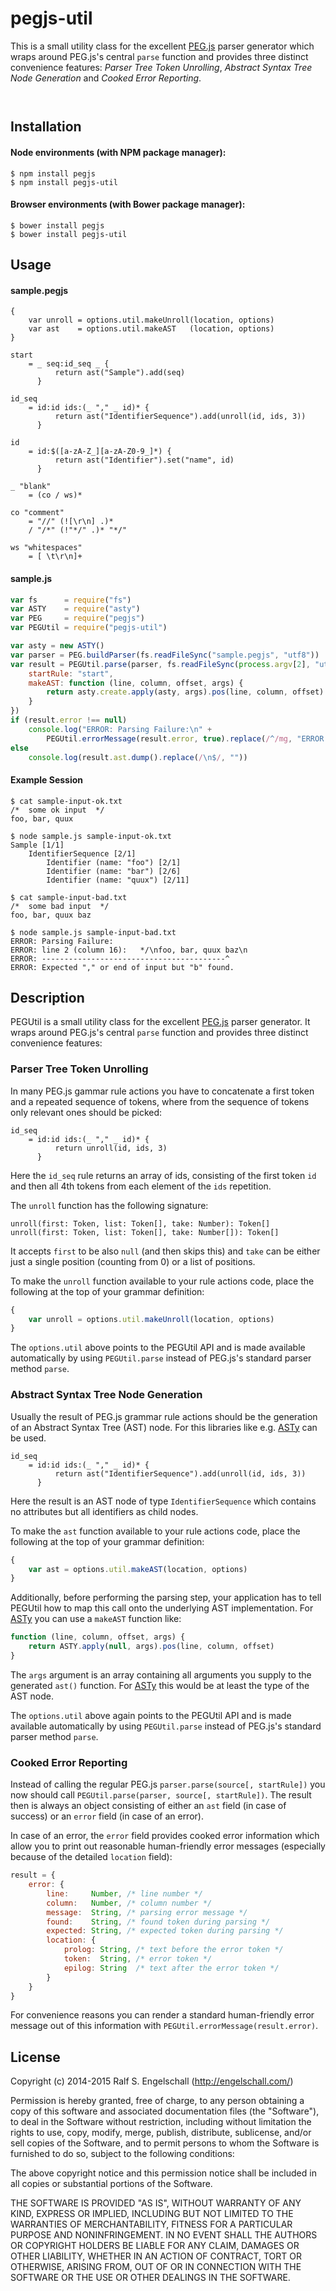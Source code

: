 
pegjs-util
===========

This is a small utility class for the excellent
[PEG.js](http://pegjs.org/) parser generator which wraps around PEG.js's
central `parse` function and provides three distinct convenience
features: *Parser Tree Token Unrolling*, *Abstract Syntax Tree Node
Generation* and *Cooked Error Reporting*.

<p/>
<img src="https://nodei.co/npm/pegjs-util.png?downloads=true&stars=true" alt=""/>

<p/>
<img src="https://david-dm.org/rse/pegjs-util.png" alt=""/>

Installation
------------

#### Node environments (with NPM package manager):

```shell
$ npm install pegjs
$ npm install pegjs-util
```

#### Browser environments (with Bower package manager):

```shell
$ bower install pegjs
$ bower install pegjs-util
```

Usage
-----

#### sample.pegjs

```
{
    var unroll = options.util.makeUnroll(location, options)
    var ast    = options.util.makeAST   (location, options)
}

start
    = _ seq:id_seq _ {
          return ast("Sample").add(seq)
      }

id_seq
    = id:id ids:(_ "," _ id)* {
          return ast("IdentifierSequence").add(unroll(id, ids, 3))
      }

id
    = id:$([a-zA-Z_][a-zA-Z0-9_]*) {
          return ast("Identifier").set("name", id)
      }

_ "blank"
    = (co / ws)*

co "comment"
    = "//" (![\r\n] .)*
    / "/*" (!"*/" .)* "*/"

ws "whitespaces"
    = [ \t\r\n]+
```

#### sample.js

```js
var fs      = require("fs")
var ASTY    = require("asty")
var PEG     = require("pegjs")
var PEGUtil = require("pegjs-util")

var asty = new ASTY()
var parser = PEG.buildParser(fs.readFileSync("sample.pegjs", "utf8"))
var result = PEGUtil.parse(parser, fs.readFileSync(process.argv[2], "utf8"), {
    startRule: "start",
    makeAST: function (line, column, offset, args) {
        return asty.create.apply(asty, args).pos(line, column, offset)
    }
})
if (result.error !== null)
    console.log("ERROR: Parsing Failure:\n" +
        PEGUtil.errorMessage(result.error, true).replace(/^/mg, "ERROR: "))
else
    console.log(result.ast.dump().replace(/\n$/, ""))
```

#### Example Session

```shell
$ cat sample-input-ok.txt
/*  some ok input  */
foo, bar, quux

$ node sample.js sample-input-ok.txt
Sample [1/1]
    IdentifierSequence [2/1]
        Identifier (name: "foo") [2/1]
        Identifier (name: "bar") [2/6]
        Identifier (name: "quux") [2/11]

$ cat sample-input-bad.txt
/*  some bad input  */
foo, bar, quux baz

$ node sample.js sample-input-bad.txt
ERROR: Parsing Failure:
ERROR: line 2 (column 16):   */\nfoo, bar, quux baz\n
ERROR: -----------------------------------------^
ERROR: Expected "," or end of input but "b" found.
```

Description
-----------

PEGUtil is a small utility class for the excellent
[PEG.js](http://pegjs.org/) parser generator. It wraps around PEG.js's
central `parse` function and provides three distinct convenience features:

### Parser Tree Token Unrolling

In many PEG.js gammar rule actions you have to concatenate a first token
and a repeated sequence of tokens, where from the sequence of tokens
only relevant ones should be picked:

```
id_seq
    = id:id ids:(_ "," _ id)* {
          return unroll(id, ids, 3)
      }
```

Here the `id_seq` rule returns an array of ids, consisting of the first
token `id` and then all 4th tokens from each element of the `ids`
repetition.

The `unroll` function has the following signature:

```
unroll(first: Token, list: Token[], take: Number): Token[]
unroll(first: Token, list: Token[], take: Number[]): Token[]
```

It accepts `first` to be also `null` (and then skips this) and `take`
can be either just a single position (counting from 0) or a list of
positions.

To make the `unroll` function available to your rule actions code,
place the following at the top of your grammar definition:

```js
{
    var unroll = options.util.makeUnroll(location, options)
}
```

The `options.util` above points to the PEGUtil API and is made available
automatically by using `PEGUtil.parse` instead of PEG.js's standard
parser method `parse`.

### Abstract Syntax Tree Node Generation

Usually the result of PEG.js grammar rule actions should
be the generation of an Abstract Syntax Tree (AST) node.
For this libraries like e.g. [ASTy](http://github.com/rse/asty) can be used.

```
id_seq
    = id:id ids:(_ "," _ id)* {
          return ast("IdentifierSequence").add(unroll(id, ids, 3))
      }
```

Here the result is an AST node of type `IdentifierSequence`
which contains no attributes but all identifiers as child nodes.

To make the `ast` function available to your rule actions code,
place the following at the top of your grammar definition:

```js
{
    var ast = options.util.makeAST(location, options)
}
```

Additionally, before performing the parsing step, your
application has to tell PEGUtil how to map this call
onto the underlying AST implementation. For [ASTy](http://github.com/rse/asty) you
can use a `makeAST` function like:

```js
function (line, column, offset, args) {
    return ASTY.apply(null, args).pos(line, column, offset)
}
```

The `args` argument is an array containing all arguments
you supply to the generated `ast()` function. For
[ASTy](http://github.com/rse/asty) this would be
at least the type of the AST node.

The `options.util` above again points to the PEGUtil API and is made available
automatically by using `PEGUtil.parse` instead of PEG.js's standard
parser method `parse`.

### Cooked Error Reporting

Instead of calling the regular PEG.js `parser.parse(source[,
startRule])` you now should call `PEGUtil.parse(parser, source[,
startRule])`. The result then is always an object consisting of either
an `ast` field (in case of success) or an `error` field (in case of an
error).

In case of an error, the `error` field provides cooked error information
which allow you to print out reasonable human-friendly error messages
(especially because of the detailed `location` field):

```js
result = {
    error: {
        line:     Number, /* line number */
        column:   Number, /* column number */
        message:  String, /* parsing error message */
        found:    String, /* found token during parsing */
        expected: String, /* expected token during parsing */
        location: {
            prolog: String, /* text before the error token */
            token:  String, /* error token */
            epilog: String  /* text after the error token */
        }
    }
}
```

For convenience reasons you can render a standard human-friendly
error message out of this information with
`PEGUtil.errorMessage(result.error)`.

License
-------

Copyright (c) 2014-2015 Ralf S. Engelschall (http://engelschall.com/)

Permission is hereby granted, free of charge, to any person obtaining
a copy of this software and associated documentation files (the
"Software"), to deal in the Software without restriction, including
without limitation the rights to use, copy, modify, merge, publish,
distribute, sublicense, and/or sell copies of the Software, and to
permit persons to whom the Software is furnished to do so, subject to
the following conditions:

The above copyright notice and this permission notice shall be included
in all copies or substantial portions of the Software.

THE SOFTWARE IS PROVIDED "AS IS", WITHOUT WARRANTY OF ANY KIND,
EXPRESS OR IMPLIED, INCLUDING BUT NOT LIMITED TO THE WARRANTIES OF
MERCHANTABILITY, FITNESS FOR A PARTICULAR PURPOSE AND NONINFRINGEMENT.
IN NO EVENT SHALL THE AUTHORS OR COPYRIGHT HOLDERS BE LIABLE FOR ANY
CLAIM, DAMAGES OR OTHER LIABILITY, WHETHER IN AN ACTION OF CONTRACT,
TORT OR OTHERWISE, ARISING FROM, OUT OF OR IN CONNECTION WITH THE
SOFTWARE OR THE USE OR OTHER DEALINGS IN THE SOFTWARE.

